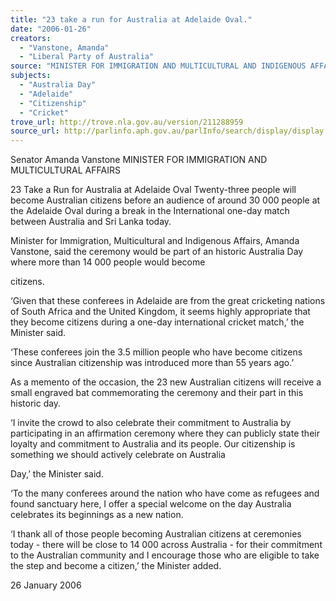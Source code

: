 ```yaml
---
title: "23 take a run for Australia at Adelaide Oval."
date: "2006-01-26"
creators:
  - "Vanstone, Amanda"
  - "Liberal Party of Australia"
source: "MINISTER FOR IMMIGRATION AND MULTICULTURAL AND INDIGENOUS AFFAIRS"
subjects:
  - "Australia Day"
  - "Adelaide"
  - "Citizenship"
  - "Cricket"
trove_url: http://trove.nla.gov.au/version/211288959
source_url: http://parlinfo.aph.gov.au/parlInfo/search/display/display.w3p;query=Id%3A%22media/pressrel/KPLI6%22
---
```


 

 Senator Amanda Vanstone   MINISTER FOR IMMIGRATION AND MULTICULTURAL AFFAIRS 

 23 Take a Run for Australia at Adelaide  Oval  Twenty-three people will become Australian citizens before an  audience of around 30 000 people at the Adelaide Oval during a  break in the International one-day match between Australia and Sri  Lanka today.  

 Minister for Immigration, Multicultural and Indigenous Affairs,  Amanda Vanstone, said the ceremony would be part of an historic  Australia Day where more than 14 000 people would become 

 citizens.  

 ‘Given that these conferees in Adelaide are from the great cricketing  nations of South Africa and the United Kingdom, it seems highly  appropriate that they become citizens during a one-day  international cricket match,’ the Minister said. 

 ‘These conferees join the 3.5 million people who have become  citizens since Australian citizenship was introduced more than 55  years ago.’ 

 As a memento of the occasion, the 23 new Australian citizens will  receive a small engraved bat commemorating the ceremony and  their part in this historic day.  

 ‘I invite the crowd to also celebrate their commitment to Australia  by participating in an affirmation ceremony where they can publicly  state their loyalty and commitment to Australia and its people. Our  citizenship is something we should actively celebrate on Australia 

 Day,’ the Minister said.  

 ‘To the many conferees around the nation who have come as  refugees and found sanctuary here, I offer a special welcome on the  day Australia celebrates its beginnings as a new nation. 

 ‘I thank all of those people becoming Australian citizens at  ceremonies today - there will be close to 14 000 across Australia -  for their commitment to the Australian community and I encourage  those who are eligible to take the step and become a citizen,’ the  Minister added. 

 26 January 2006 

 

